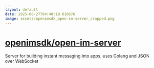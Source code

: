 ```yaml
---
layout: default
date: 2025-06-27T04:40:19.010876
image: assets/openimsdk_open-im-server_cropped.png
---
```


# [openimsdk/open-im-server](https://github.com/openimsdk/open-im-server)

Server for building instant messaging into apps, uses Golang and JSON over WebSocket
